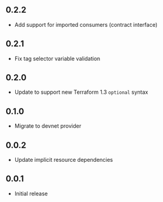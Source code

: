 ## 0.2.2

- Add support for imported consumers (contract interface)

## 0.2.1

- Fix tag selector variable validation

## 0.2.0

- Update to support new Terraform 1.3 `optional` syntax

## 0.1.0

- Migrate to devnet provider

## 0.0.2

- Update implicit resource dependencies

## 0.0.1

- Initial release
